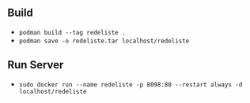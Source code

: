 ## Build
- `podman build --tag redeliste .`
- `podman save -o redeliste.tar localhost/redeliste`
## Run Server
- `sudo docker run --name redeliste -p 8098:80 --restart always -d localhost/redeliste`